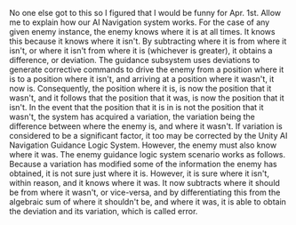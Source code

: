 No one else got to this so I figured that I would be funny for Apr. 1st.
Allow me to explain how our AI Navigation system works.
For the case of any given enemy instance, the enemy knows where it is at all times. It knows this because it knows where it isn't.
By subtracting where it is from where it isn't, or where it isn't from where it is (whichever is greater), it obtains a difference, or deviation.
The guidance subsystem uses deviations to generate corrective commands to drive the enemy from a position where it is to a position where it isn't, and arriving at a position where it wasn't, it now is. 
Consequently, the position where it is, is now the position that it wasn't, and it follows that the position that it was, is now the position that it isn't. 
In the event that the position that it is in is not the position that it wasn't, the system has acquired a variation, the variation being the difference between where the enemy is, and where it wasn't. 
If variation is considered to be a significant factor, it too may be corrected by the Unity AI Navigation Guidance Logic System. However, the enemy must also know where it was. 
The enemy guidance logic system scenario works as follows. Because a variation has modified some of the information the enemy has obtained, it is not sure just where it is. 
However, it is sure where it isn't, within reason, and it knows where it was. It now subtracts where it should be from where it wasn't, or vice-versa, 
and by differentiating this from the algebraic sum of where it shouldn't be, and where it was, it is able to obtain the deviation and its variation, which is called error.
